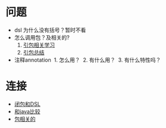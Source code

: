 # 问题 
- dsl 为什么没有括号？暂时不看
- 怎么调用包？及相关的?
  1. [引包相关学习](http://groovy-lang.org/structure.html#_default_imports)
  2. [引包总结](https://github.com/nb312/LearnLittle/blob/master/Groovy/package_confer.md)
- 注释annotation
  1.  怎么用？
  2.  有什么用？
  3.  有什么特性吗？
 # 连接
 - [闭包和DSL](.//closure.md)
- [和java比较](.//diff_java.md)
- [包相关的](package_confer.md)
